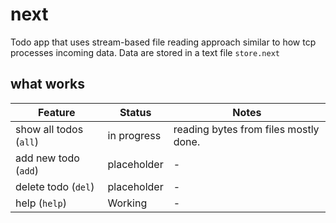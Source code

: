 # next

Todo app that uses stream-based file reading approach similar to how tcp processes incoming data.
Data are stored in a text file `store.next`

## what works

| Feature                | Status         | Notes                                                    |
| ---------------------- | -------------- | -------------------------------------------------------- |
| show all todos (`all`) |  in progress   | reading bytes from files mostly done.                    |
| add new todo (`add`)   |  placeholder   | - |
| delete todo (`del`)    |  placeholder   | - |
| help (`help`)          |  Working       | - |
